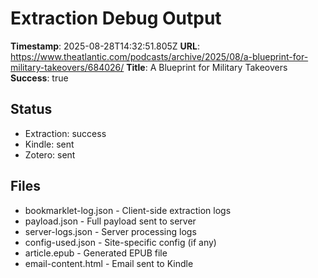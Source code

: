 # Extraction Debug Output

**Timestamp**: 2025-08-28T14:32:51.805Z
**URL**: https://www.theatlantic.com/podcasts/archive/2025/08/a-blueprint-for-military-takeovers/684026/
**Title**: A Blueprint for Military Takeovers
**Success**: true

## Status
- Extraction: success
- Kindle: sent
- Zotero: sent

## Files
- bookmarklet-log.json - Client-side extraction logs
- payload.json - Full payload sent to server
- server-logs.json - Server processing logs
- config-used.json - Site-specific config (if any)
- article.epub - Generated EPUB file
- email-content.html - Email sent to Kindle

